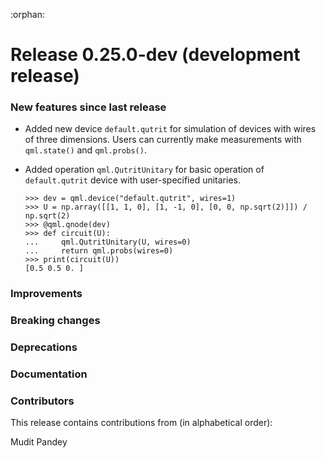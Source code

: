 :orphan:

# Release 0.25.0-dev (development release)

<h3>New features since last release</h3>

* Added new device `default.qutrit` for simulation of devices with wires of three dimensions. Users can currently make measurements with `qml.state()` and `qml.probs()`.
* Added operation `qml.QutritUnitary` for basic operation of `default.qutrit` device with user-specified unitaries.



  ```pycon
  >>> dev = qml.device("default.qutrit", wires=1)
  >>> U = np.array([[1, 1, 0], [1, -1, 0], [0, 0, np.sqrt(2)]]) / np.sqrt(2)
  >>> @qml.qnode(dev)
  >>> def circuit(U):
  ...     qml.QutritUnitary(U, wires=0)
  ...     return qml.probs(wires=0)
  >>> print(circuit(U))
  [0.5 0.5 0. ]
  ```

<h3>Improvements</h3>

<h3>Breaking changes</h3>

<h3>Deprecations</h3>

<h3>Documentation</h3>

<h3>Contributors</h3>

This release contains contributions from (in alphabetical order):

Mudit Pandey
